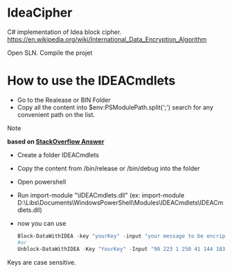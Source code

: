 # IdeaCipher
C# implementation of Idea block cipher.
https://en.wikipedia.org/wiki/International_Data_Encryption_Algorithm


Open SLN.
Compile the projet

# How to use the IDEACmdlets
- Go to the Realease or BIN Folder
- Copy all the content into $env:PSModulePath.split(';') search for any convenient path on the list.
> [!NOTE]
> **based on [StackOverflow Answer](https://stackoverflow.com/questions/12457652/powershell-v2-0-modules-default-load-path-user-windows-system-folder/45788304#45788304)**
- Create a folder IDEACmdlets
- Copy the content from /bin/release or /bin/debug into the folder
- Open powershell
- Run import-module "<path>\IDEACmdlets.dll" (ex: import-module D:\Libs\Documents\WindowsPowerShell\Modules\IDEACmdlets\IDEACmdlets.dll)
- now you can use 
  
  ```Powershell
  Block-DataWithIDEA -key "yourKey" -input "your message to be encripted"
  #or
  Unblock-DataWithIDEA -Key "YourKey" -Input "90 223 1 250 41 144 183 36 107 118 226 255 138 227 216 226 201 154 158 70 3 168 245 191"
  ```

Keys are case sensitive.




 
